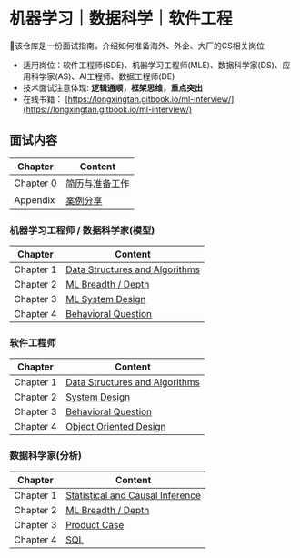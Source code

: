 # 机器学习｜数据科学｜软件工程

📗该仓库是一份面试指南，介绍如何准备海外、外企、大厂的CS相关岗位

- 适用岗位：软件工程师(SDE)、机器学习工程师(MLE)、数据科学家(DS)、应用科学家(AS)、AI工程师、数据工程师(DE)
- 技术面试注意体现: **逻辑通顺，框架思维，重点突出**
- 在线书籍： [https://longxingtan.gitbook.io/ml-interview/](https://longxingtan.gitbook.io/ml-interview/)


## 面试内容


| Chapter   | Content                                |
|-----------|----------------------------------------|
| Chapter 0 | [简历与准备工作](05_case/01_pre_interview.md) |
| Appendix  | [案例分享](05_case/README.md)              |


### 机器学习工程师 / 数据科学家(模型)

| Chapter   | Content                                                 |
|-----------|---------------------------------------------------------|
| Chapter 1 | [Data Structures and Algorithms](01_leetcode/README.md) |
| Chapter 2 | [ML Breadth / Depth](02_ml/README.md)                   |
| Chapter 3 | [ML System Design](03_system/03_ml/README.md)           |
| Chapter 4 | [Behavioral Question](04_bq/README.md)                  |


### 软件工程师

| Chapter   | Content                                                 |
|-----------|---------------------------------------------------------|
| Chapter 1 | [Data Structures and Algorithms](01_leetcode/README.md) |
| Chapter 2 | [System Design](03_system/README.md)                    |
| Chapter 3 | [Behavioral Question](04_bq/README.md)                  |
| Chapter 4 | [Object Oriented Design](03_system/01_ood/README.md)    |


### 数据科学家(分析)

| Chapter   | Content                                                 |
|-----------|---------------------------------------------------------|
| Chapter 1 | [Statistical and Causal Inference](02_ml/00_ml_math.md) |
| Chapter 2 | [ML Breadth / Depth](02_ml/README.md)                   |
| Chapter 3 | [Product Case](02_ml/21_product_case.md)                |
| Chapter 4 | [SQL](01_leetcode/99_SQL/README.md)                     |
